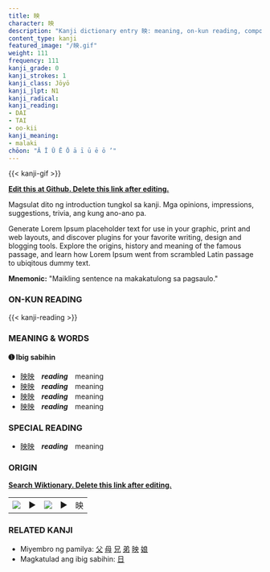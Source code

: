 ```yaml
---
title: 映
character: 映
description: "Kanji dictionary entry 映: meaning, on-kun reading, compounds, origin, related kanji"
content_type: kanji
featured_image: "/映.gif"
weight: 111
frequency: 111
kanji_grade: 0
kanji_strokes: 1
kanji_class: Jōyō
kanji_jlpt: N1
kanji_radical: 
kanji_reading: 
- DAI
- TAI
- oo-kii
kanji_meaning:
- malaki
chōon: "Ā Ī Ū Ē Ō ā ī ū ē ō ’"
---
```

[//]: # (Don't edit the line below. Kanji animated GIF code is automatically generated.)
{{< kanji-gif >}}

[//]: # (Edit below this line.)

**[Edit this at Github. Delete this link after editing.](https://github.com/tim0g/tim/tree/main/content/kanji/映/index.md)**

Magsulat dito ng introduction tungkol sa kanji. Mga opinions, impressions, suggestions, trivia, ang kung ano-ano pa.

Generate Lorem Ipsum placeholder text for use in your graphic, print and web layouts, and discover plugins for your favorite writing, design and blogging tools. Explore the origins, history and meaning of the famous passage, and learn how Lorem Ipsum went from scrambled Latin passage to ubiqitous dummy text.
 
**Mnemonic:** "Maikling sentence na makakatulong sa pagsaulo."

### ON-KUN READING

[//]: # (Don't edit the line below. ON-KUN READING code is automatically generated.)
{{< kanji-reading >}}

### MEANING & WORDS

#### ➊ **Ibig sabihin**
  - [映](../映)[映](../映)　***reading***　meaning
  - [映](../映)[映](../映)　***reading***　meaning
  - [映](../映)[映](../映)　***reading***　meaning
  - [映](../映)[映](../映)　***reading***　meaning

### SPECIAL READING
  - [映](../映)[映](../映)　***reading***　meaning

### ORIGIN

**[Search Wiktionary. Delete this link after editing.](https://wiktionary.org/wiki/映)**
<table class="kanji-table"><tr><td>
<img src="60px-映-bronze.svg.png">
</td><td>▶</td><td>
<img src="60px-映-oracle.svg.png">
</td><td>▶</td>
<td class="kanji-origin">映</td>
</tr></table>

### RELATED KANJI
- Miyembro ng pamilya: [父](../父) [母](../母) [兄](../兄) [弟](../弟) [映](../映) [娘](../娘)
- Magkatulad ang ibig sabihin: [日](../日)
